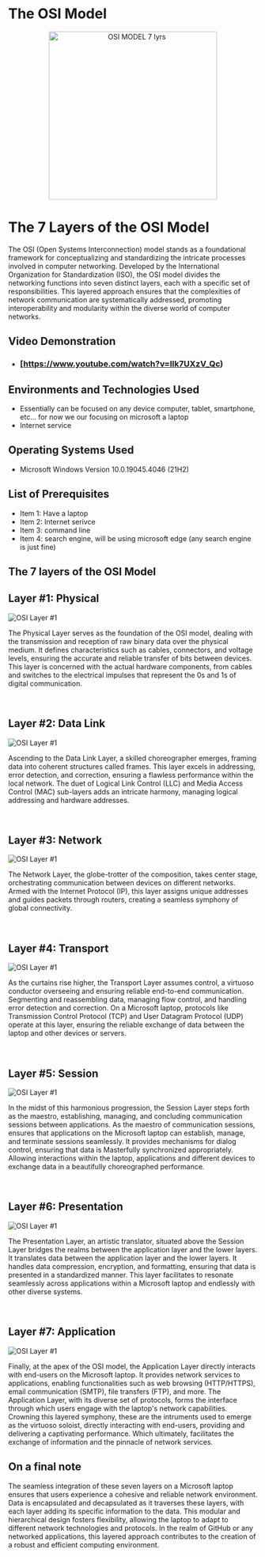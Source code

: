 # The OSI Model 

<p align="center">
<img \<img width="340" alt="OSI MODEL 7 lyrs" src="https://github.com/AlexisVal08/The-OSI-Model-/assets/135868956/af698aab-43f5-4956-815c-6ae77e7f5889"
/>
</p>

<h1> The 7 Layers of the OSI Model</h1>
The OSI (Open Systems Interconnection) model stands as a foundational framework for conceptualizing and standardizing the intricate processes involved in computer networking. Developed by the International Organization for Standardization (ISO), the OSI model divides the networking functions into seven distinct layers, each with a specific set of responsibilities. This layered approach ensures that the complexities of network communication are systematically addressed, promoting interoperability and modularity within the diverse world of computer networks.


<h2>Video Demonstration</h2>

- ### [https://www.youtube.com/watch?v=Ilk7UXzV_Qc)

<h2>Environments and Technologies Used</h2>

- Essentially can be focused on any device computer, tablet, smartphone, etc... for now we our focusing on microsoft a laptop
- Internet service 

<h2>Operating Systems Used </h2>

- Microsoft Windows Version 10.0.19045.4046 </b> (21H2)

<h2>List of Prerequisites</h2>

- Item 1: Have a laptop 
- Item 2: Internet serivce 
- Item 3: command line 
- Item 4: search engine, will be using microsoft edge (any search engine is just fine)

<h2> The 7 layers of the OSI Model</h2>

<h2> Layer #1: Physical </h2>

![OSI Layer #1](https://github.com/AlexisVal08/The-OSI-Model-/assets/135868956/99d775d6-fe0e-406d-97f7-690b00fad7fe)

The Physical Layer serves as the foundation of the OSI model, dealing with the transmission and reception of raw binary data over the physical medium. It defines characteristics such as cables, connectors, and voltage levels, ensuring the accurate and reliable transfer of bits between devices. This layer is concerned with the actual hardware components, from cables and switches to the electrical impulses that represent the 0s and 1s of digital communication.
</p>
<br />

<h2> Layer #2: Data Link </h2>

![OSI Layer #1](https://github.com/AlexisVal08/The-OSI-Model-/assets/135868956/99d775d6-fe0e-406d-97f7-690b00fad7fe)

Ascending to the Data Link Layer, a skilled choreographer emerges, framing data into coherent structures called frames. This layer excels in addressing, error detection, and correction, ensuring a flawless performance within the local network. The duet of Logical Link Control (LLC) and Media Access Control (MAC) sub-layers adds an intricate harmony, managing logical addressing and hardware addresses.
</p>
<br />

<h2> Layer #3: Network </h2>

![OSI Layer #1](https://github.com/AlexisVal08/The-OSI-Model-/assets/135868956/99d775d6-fe0e-406d-97f7-690b00fad7fe)

The Network Layer, the globe-trotter of the composition, takes center stage, orchestrating communication between devices on different networks. Armed with the Internet Protocol (IP), this layer assigns unique addresses and guides packets through routers, creating a seamless symphony of global connectivity.
</p>
<br />

<h2> Layer #4: Transport </h2>

![OSI Layer #1](https://github.com/AlexisVal08/The-OSI-Model-/assets/135868956/99d775d6-fe0e-406d-97f7-690b00fad7fe)

As the curtains rise higher, the Transport Layer assumes control, a virtuoso conductor overseeing and ensuring reliable end-to-end communication. Segmenting and reassembling data, managing flow control, and handling error detection and correction. On a Microsoft laptop, protocols like Transmission Control Protocol (TCP) and User Datagram Protocol (UDP) operate at this layer, ensuring the reliable exchange of data between the laptop and other devices or servers.
</p>
<br />

<h2> Layer #5: Session </h2>

![OSI Layer #1](https://github.com/AlexisVal08/The-OSI-Model-/assets/135868956/99d775d6-fe0e-406d-97f7-690b00fad7fe)

In the midst of this harmonious progression, the Session Layer steps forth as the maestro, establishing, managing, and concluding communication sessions between applications. As the maestro of communication sessions, ensures that applications on the Microsoft laptop can establish, manage, and terminate sessions seamlessly. It provides mechanisms for dialog control, ensuring that data is Masterfully synchronized appropriately. Allowing interactions within the laptop, applications and different devices to exchange data in a beautifully choreographed performance. 
</p>
<br />

<h2> Layer #6: Presentation </h2>

![OSI Layer #1](https://github.com/AlexisVal08/The-OSI-Model-/assets/135868956/99d775d6-fe0e-406d-97f7-690b00fad7fe)

The Presentation Layer, an artistic translator, situated above the Session Layer bridges the realms between the application layer and the lower layers. It translates data between the application layer and the lower layers. It handles data compression, encryption, and formatting, ensuring that data is presented in a standardized manner. This layer facilitates to resonate seamlessly across applications within a Microsoft laptop and endlessly with other diverse systems.
</p>
<br />

<h2> Layer #7: Application </h2>

![OSI Layer #1](https://github.com/AlexisVal08/The-OSI-Model-/assets/135868956/99d775d6-fe0e-406d-97f7-690b00fad7fe)

Finally, at the apex of the OSI model, the Application Layer directly interacts with end-users on the Microsoft laptop. It provides network services to applications, enabling functionalities such as web browsing (HTTP/HTTPS), email communication (SMTP), file transfers (FTP), and more. The Application Layer, with its diverse set of protocols, forms the interface through which users engage with the laptop's network capabilities. Crowning this layered symphony, these are the intruments used to  emerge as the virtuoso soloist, directly interacting with end-users, providing and delivering a captivating performance. Which ultimately, facilitates the exchange of information and the pinnacle of network services.
<br />

<h2> On a final note </h2>

The seamless integration of these seven layers on a Microsoft laptop ensures that users experience a cohesive and reliable network environment. Data is encapsulated and decapsulated as it traverses these layers, with each layer adding its specific information to the data. This modular and hierarchical design fosters flexibility, allowing the laptop to adapt to different network technologies and protocols. In the realm of GitHub or any networked applications, this layered approach contributes to the creation of a robust and efficient computing environment.
